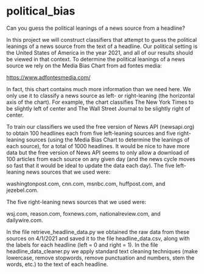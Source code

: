 # political_bias
Can you guess the political leanings of a news source from a headline?

In this project we will construct classifiers that attempt to guess the political leanings of a news source from the text of a headline. Our political setting is the United States of America in the year 2021, and all of our results should be viewed in that context. To determine the political leanings of a news source we rely on the Media Bias Chart from ad fontes media:

https://www.adfontesmedia.com/

In fact, this chart contains much more information than we need here. We only use it to classify a news source as left- or right-leaning (the horizontal axis of the chart). For example, the chart classifies The New York Times to be slightly left of center and The Wall Street Journal to be slightly right of center.

To train our classifiers we used the free version of News API (newsapi.org) to obtain 100 headlines each from five left-leaning sources and five right-leaning sources (using
the Media Bias Chart to determine the leanings of each source), for a total of 1000 headlines. It would be nice to have more data but the free version of News API seems to only allow a download of 100 articles from each source on any given day (and the news cycle moves so fast that it would be ideal to update the data each day). The five left-leaning news sources that we used were:

washingtonpost.com, cnn.com, msnbc.com, huffpost.com, and jezebel.com.

The five right-leaning news sources that we used were:

wsj.com, reason.com, foxnews.com, nationalreview.com, and dailywire.com.

In the file retrieve_headline_data.py we obtained the raw data from these sources on 4/1/2021 and saved it to the file headline_data.csv, along with the labels for each headline (left = 0 and right = 1). In the file headline_data_cleaner.py we apply standard text cleaning techniques (make lowercase, remove stopwords, remove punctuation and numbers, stem the words, etc.) to the text of each headline.
